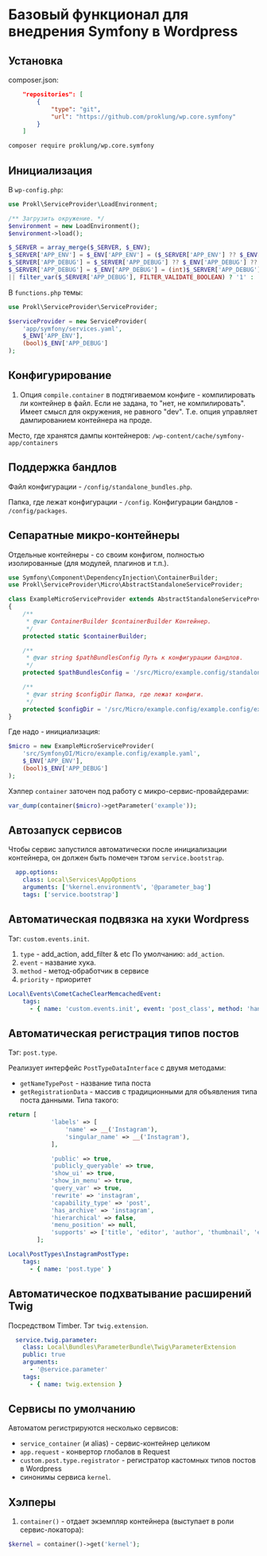 # Базовый функционал для внедрения Symfony в Wordpress

## Установка

composer.json:

```json
    "repositories": [
        {
            "type": "git",
            "url": "https://github.com/proklung/wp.core.symfony"
        }
    ]
```

```bash
composer require proklung/wp.core.symfony
```

## Инициализация

В `wp-config.php`:

```php
use Prokl\ServiceProvider\LoadEnvironment;

/** Загрузить окружение. */
$environment = new LoadEnvironment();
$environment->load();

$_SERVER = array_merge($_SERVER, $_ENV);
$_SERVER['APP_ENV'] = $_ENV['APP_ENV'] = ($_SERVER['APP_ENV'] ?? $_ENV['APP_ENV'] ?? null) ?: 'dev';
$_SERVER['APP_DEBUG'] = $_SERVER['APP_DEBUG'] ?? $_ENV['APP_DEBUG'] ?? 'prod' !== $_SERVER['APP_ENV'];
$_SERVER['APP_DEBUG'] = $_ENV['APP_DEBUG'] = (int)$_SERVER['APP_DEBUG']
|| filter_var($_SERVER['APP_DEBUG'], FILTER_VALIDATE_BOOLEAN) ? '1' : '0';
```

В `functions.php` темы:

```php
use Prokl\ServiceProvider\ServiceProvider;

$serviceProvider = new ServiceProvider(
    'app/symfony/services.yaml',
    $_ENV['APP_ENV'],
    (bool)$_ENV['APP_DEBUG']
);
```
## Конфигурирование

1) Опция `compile.container` в подтягиваемом конфиге - компилировать ли контейнер в файл. Если не задана, то "нет, не компилировать".
Имеет смысл для окружения, не равного "dev". Т.е. опция управляет дампированием контейнера на проде.

Место, где хранятся дампы контейнеров: `/wp-content/cache/symfony-app/containers` 

## Поддержка бандлов

Файл конфигурации - `/config/standalone_bundles.php`.

Папка, где лежат конфигурации - `/config`. Конфигурации бандлов - `/config/packages`. 

## Сепаратные микро-контейнеры

Отдельные контейнеры - со своим конфигом, полностью изолированные (для модулей, плагинов и т.п.).

```php
use Symfony\Component\DependencyInjection\ContainerBuilder;
use Prokl\ServiceProvider\Micro\AbstractStandaloneServiceProvider;

class ExampleMicroServiceProvider extends AbstractStandaloneServiceProvider
{
    /**
     * @var ContainerBuilder $containerBuilder Контейнер.
     */
    protected static $containerBuilder;

    /**
     * @var string $pathBundlesConfig Путь к конфигурации бандлов.
     */
    protected $pathBundlesConfig = '/src/Micro/example.config/standalone_bundles.php';

    /**
     * @var string $configDir Папка, где лежат конфиги.
     */
    protected $configDir = '/src/Micro/example.config/example.config/example.yaml';
}
```

Где надо - инициализация:

```php
$micro = new ExampleMicroServiceProvider(
    'src/SymfonyDI/Micro/example.config/example.yaml',
    $_ENV['APP_ENV'],
    (bool)$_ENV['APP_DEBUG']
);
```

Хэлпер `container` заточен под работу с микро-сервис-провайдерами:

```php
var_dump(container($micro)->getParameter('example'));
```

## Автозапуск сервисов

Чтобы сервис запустился автоматически после инициализации контейнера, он должен быть помечен тэгом `service.bootstrap`.

```yaml
  app.options:
    class: Local\Services\AppOptions
    arguments: ['%kernel.environment%', '@parameter_bag']
    tags: ['service.bootstrap']
```

## Автоматическая подвязка на хуки Wordpress

Тэг: `custom.events.init`.

1) `type` - add_action, add_filter & etc По умолчанию: `add_action`.
2) `event` - название хука.
3) `method` - метод-обработчик в сервисе
4) `priority` - приоритет

```yaml
Local\Events\CometCacheClearMemcachedEvent:
    tags:
      - { name: 'custom.events.init', event: 'post_class', method: 'handler', type: 'add_filter',  priority: 100 }
```

## Автоматическая регистрация типов постов

Тэг: `post.type`.

Реализует интерфейс `PostTypeDataInterface` с двумя методами:

- `getNameTypePost` - название типа поста
- `getRegistrationData` - массив с традиционными для объявления типа поста данными. Типа такого:

```php
return [
            'labels' => [
                'name' => __('Instagram'),
                'singular_name' => __('Instagram'),
            ],

            'public' => true,
            'publicly_queryable' => true,
            'show_ui' => true,
            'show_in_menu' => true,
            'query_var' => true,
            'rewrite' => 'instagram',
            'capability_type' => 'post',
            'has_archive' => 'instagram',
            'hierarchical' => false,
            'menu_position' => null,
            'supports' => ['title', 'editor', 'author', 'thumbnail', 'excerpt', 'comments'],
        ];
```

```yaml
Local\PostTypes\InstagramPostType:
    tags:
      - { name: 'post.type' }
```

## Автоматическое подхватывание расширений Twig

Посредством Timber. Тэг `twig.extension`.

```yaml
  service.twig.parameter:
    class: Local\Bundles\ParameterBundle\Twig\ParameterExtension
    public: true
    arguments:
      - '@service.parameter'
    tags:
      - { name: twig.extension }
```

## Сервисы по умолчанию

Автоматом регистрируются несколько сервисов:

- `service_container` (и alias) - сервис-контейнер целиком
- `app.request` - конвертор глобалов в Request
- `custom.post.type.registrator` - регистратор кастомных типов постов в Wordpress
- синонимы сервиса `kernel`.
 

## Хэлперы

1) `container()` - отдает экземпляр контейнера (выступает в роли сервис-локатора):

```php
$kernel = container()->get('kernel');
```